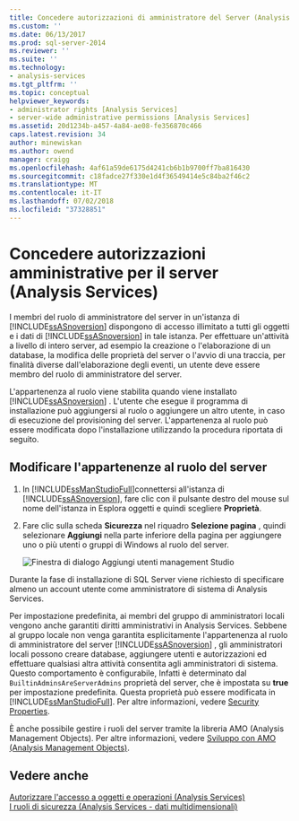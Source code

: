 ```yaml
---
title: Concedere autorizzazioni di amministratore del Server (Analysis Services) | Microsoft Docs
ms.custom: ''
ms.date: 06/13/2017
ms.prod: sql-server-2014
ms.reviewer: ''
ms.suite: ''
ms.technology:
- analysis-services
ms.tgt_pltfrm: ''
ms.topic: conceptual
helpviewer_keywords:
- administrator rights [Analysis Services]
- server-wide administrative permissions [Analysis Services]
ms.assetid: 20d1234b-a457-4a84-ae08-fe356870c466
caps.latest.revision: 34
author: minewiskan
ms.author: owend
manager: craigg
ms.openlocfilehash: 4af61a59de6175d4241cb6b1b9700ff7ba816430
ms.sourcegitcommit: c18fadce27f330e1d4f36549414e5c84ba2f46c2
ms.translationtype: MT
ms.contentlocale: it-IT
ms.lasthandoff: 07/02/2018
ms.locfileid: "37328851"
---
```

# <a name="grant-server-administrator-permissions-analysis-services"></a>Concedere autorizzazioni amministrative per il server (Analysis Services)
  I membri del ruolo di amministratore del server in un'istanza di [!INCLUDE[ssASnoversion](../../includes/ssasnoversion-md.md)] dispongono di accesso illimitato a tutti gli oggetti e i dati di [!INCLUDE[ssASnoversion](../../includes/ssasnoversion-md.md)] in tale istanza. Per effettuare un'attività a livello di intero server, ad esempio la creazione o l'elaborazione di un database, la modifica delle proprietà del server o l'avvio di una traccia, per finalità diverse dall'elaborazione degli eventi, un utente deve essere membro del ruolo di amministratore del server.  
  
 L'appartenenza al ruolo viene stabilita quando viene installato [!INCLUDE[ssASnoversion](../../includes/ssasnoversion-md.md)] . L'utente che esegue il programma di installazione può aggiungersi al ruolo o aggiungere un altro utente, in caso di esecuzione del provisioning del server. L'appartenenza al ruolo può essere modificata dopo l'installazione utilizzando la procedura riportata di seguito.  
  
## <a name="modify-server-role-membership"></a>Modificare l'appartenenze al ruolo del server  
  
1.  In [!INCLUDE[ssManStudioFull](../../includes/ssmanstudiofull-md.md)]connettersi all'istanza di [!INCLUDE[ssASnoversion](../../includes/ssasnoversion-md.md)], fare clic con il pulsante destro del mouse sul nome dell'istanza in Esplora oggetti e quindi scegliere **Proprietà**.  
  
2.  Fare clic sulla scheda **Sicurezza** nel riquadro **Selezione pagina** , quindi selezionare **Aggiungi** nella parte inferiore della pagina per aggiungere uno o più utenti o gruppi di Windows al ruolo del server.  
  
     ![Finestra di dialogo Aggiungi utenti management Studio](../media/ssas-serveradminadd.png "finestra di dialogo Aggiungi utenti management Studio")  
  
 Durante la fase di installazione di SQL Server viene richiesto di specificare almeno un account utente come amministratore di sistema di Analysis Services.  
  
 Per impostazione predefinita, ai membri del gruppo di amministratori locali vengono anche garantiti diritti amministrativi in Analysis Services. Sebbene al gruppo locale non venga garantita esplicitamente l'appartenenza al ruolo di amministratore del server [!INCLUDE[ssASnoversion](../../includes/ssasnoversion-md.md)] , gli amministratori locali possono creare database, aggiungere utenti e autorizzazioni ed effettuare qualsiasi altra attività consentita agli amministratori di sistema. Questo comportamento è configurabile, Infatti è determinato dal `BuiltinAdminsAreServerAdmins` proprietà del server, che è impostata su **true** per impostazione predefinita. Questa proprietà può essere modificata in [!INCLUDE[ssManStudioFull](../../includes/ssmanstudiofull-md.md)]. Per altre informazioni, vedere [Security Properties](../server-properties/security-properties.md).  
  
 È anche possibile gestire i ruoli del server tramite la libreria AMO (Analysis Management Objects). Per altre informazioni, vedere [Sviluppo con AMO &#40;Analysis Management Objects&#41;](../multidimensional-models/analysis-management-objects/developing-with-analysis-management-objects-amo.md).  
  
## <a name="see-also"></a>Vedere anche  
 [Autorizzare l'accesso a oggetti e operazioni &#40;Analysis Services&#41;](../multidimensional-models/authorizing-access-to-objects-and-operations-analysis-services.md)   
 [I ruoli di sicurezza &#40;Analysis Services - dati multidimensionali&#41;](../multidimensional-models/olap-logical/security-roles-analysis-services-multidimensional-data.md)  
  
  
